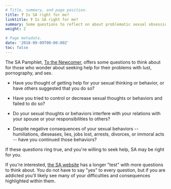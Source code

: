 ```yaml
---
# Title, summary, and page position.
title: ❓ Is SA right for me?
linktitle: ❓ Is SA right for me?
summary: Some questions to reflect on about problematic sexual obsession and acting out.
weight: 2

# Page metadata.
date: '2018-09-09T00:00:00Z'
toc: false
---
```


The SA Pamphlet, [To the Newcomer](https://www.sa.org/w/wp-content/uploads/newcomer.pdf), offers some questions to think about for those who wonder about seeking help for their problems with lust, pornography, and sex.

* Have you thought of getting help for your sexual thinking or behavior, or have others suggested that you do so?

* Have you tried to control or decrease sexual thoughts or behaviors and failed to do so?

* Do your sexual thoughts or behaviors interfere with your relations with your spouse or your responsibilities to others?

* Despite negative consequences of your sexual behaviors -- humiliations, dieseases, lies, jobs lost, arrests, divorces, or immoral acts -- have you continued those behaviors?

If these questions ring true, and you're willing to seek help, SA may be right for you.

If you're interested, [the SA website](https://www.sa.org/test/) has a longer "test" with more questions to think about. You do not have to say "yes" to every question, but if you are addicted you'll likely see many of your difficulties and consequences highlighted within them.